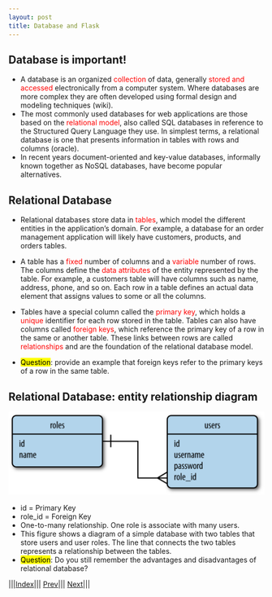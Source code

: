 ```yaml
---
layout: post
title: Database and Flask
---
```


## Database is important!

* A database is an organized <font color=red>collection</font> of data, generally <font color=red>stored and accessed</font> electronically from a computer system. Where databases are more complex they are often developed using formal design and modeling techniques (wiki).
* The most commonly used databases for web applications are those based on the <font color=red>relational model</font>, also called SQL databases in reference to the Structured Query Language they use. In simplest terms, a relational database is one that presents information in tables with rows and columns (oracle).
* In recent years document-oriented and key-value databases, informally known together as NoSQL databases, have become popular alternatives. 

## Relational Database

* Relational databases store data in <font color=red>tables</font>, which model the different entities in the application’s domain. For example, a database for an order management application will likely have customers, products, and orders tables.
* A table has a <font color=red>fixed</font> number of columns and a <font color=red>variable</font> number of rows. The columns define the <font color=red>data attributes</font> of the entity represented by the table. For example, a customers table will have columns such as name, address, phone, and so on. Each row in a table defines an actual data element that assigns values to some or all the columns.

* Tables have a special column called the <font color=red>primary key</font>, which holds a <font color=red>unique</font> identifier for each row stored in the table. Tables can also have columns called <font color=red>foreign keys</font>, which reference the primary key of a row in the same or another table. These links between rows are called <font color=red>relationships</font> and are the foundation of the relational database model.
* <mark>Question</mark>: provide an example that foreign keys refer to the primary keys of a row in the same table.

## Relational Database: entity relationship diagram

![](database.png)
* id = Primary Key
* role_id = Foreign Key
* One-to-many relationship. One role is associate with many users.
* This figure shows a diagram of a simple database with two tables that store users and user roles. The line that connects the two tables represents a relationship between the tables.
* <mark>Question</mark>: Do you still remember the advantages and disadvantages of relational database?

|||[Index](../../)||| [Prev](../)||| [Next](../part2)|||














